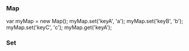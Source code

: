 ### Map
var myMap = new Map();
myMap.set('keyA', 'a');
myMap.set('keyB', 'b');
myMap.set('keyC', 'c');
myMap.get('keyA');

### Set